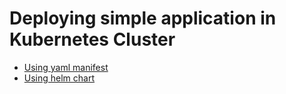 # Deploying simple application in Kubernetes Cluster

* [Using yaml manifest](using-yaml.md)
* [Using helm chart](using-helm.md)
